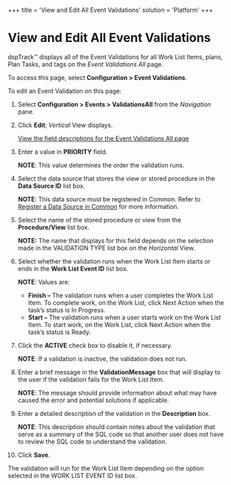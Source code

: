 +++
title = 'View and Edit All Event Validations'
solution = 'Platform'
+++

# View and Edit All Event Validations

dspTrack™ displays all of the Event Validations for all Work List Items,
plans, Plan Tasks, and tags on the *Event Validations All* page.

To access this page, select **Configuration \> Event Validations**.

To edit an Event Validation on this page:

1.  Select <span style="font-weight: bold;">Configuration \> Events \>
    Validations</span><span style="font-weight: bold;">All</span> from
    the <span style="font-style: italic;">Navigation</span> pane.

2.  Click **Edit**; *Vertical* View displays.
    
    [View the field descriptions for the Event Validations All
    page](../Page_Desc/Event_Validations_All.htm)

3.  Enter a value in **PRIORITY** field.
    
    **NOTE**: This value determines the order the validation runs.

4.  Select the data source that stores the view or stored procedure in
    the **Data Source ID** list box.
    
    **NOTE**: This data source must be registered in Common. Refer to
    [Register a Data Source in
    Common](../../Common/Use_Cases/Register_a_Data_Source_in_Common.htm)
    for more information.

5.  Select the name of the stored procedure or view from the
    **Procedure/View** list box.
    
    **NOTE:** The name that displays for this field depends on the
    selection made in the VALIDATION TYPE list box on the *Horizontal*
    View.

6.  Select whether the validation runs when the Work List Item starts or
    ends in the **Work List Event ID** list box.
    
    **NOTE**: Values are:
    
      - **Finish –** The validation runs when a user completes the Work
        List Item. To complete work, on the Work List, click Next Action
        when the task’s status is In Progress.
      - **Start –** The validation runs when a user starts work on the
        Work List Item. To start work, on the Work List, click Next
        Action when the task’s status is Ready.

7.  Click the <span style="font-weight: bold;">ACTIVE</span> check box
    to disable it, if necessary.
    
    **NOTE**: If a validation is inactive, the validation does not run.

8.  Enter a brief message in the **ValidationMessage** box that will
    display to the user if the validation fails for the Work List Item.
    
    **NOTE**: The message should provide information about what may have
    caused the error and potential solutions if applicable.

9.  Enter a detailed description of the validation in the
    **Description** box.
    
    **NOTE**: This description should contain notes about the validation
    that serve as a summary of the SQL code so that another user does
    not have to review the SQL code to understand the validation.

10. Click **Save**.

The validation will run for the Work List Item depending on the option
selected in the WORK LIST EVENT ID list box.
